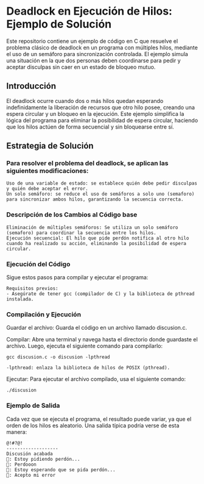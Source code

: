 # Deadlock en Ejecución de Hilos: Ejemplo de Solución

Este repositorio contiene un ejemplo de código en C que resuelve el problema clásico de deadlock en un programa con múltiples hilos, mediante el uso de un semáforo para sincronización controlada. El ejemplo simula una situación en la que dos personas deben coordinarse para pedir y aceptar disculpas sin caer en un estado de bloqueo mutuo.

## Introducción

El deadlock ocurre cuando dos o más hilos quedan esperando indefinidamente la liberación de recursos que otro hilo posee, creando una espera circular y un bloqueo en la ejecución. Este ejemplo simplifica la lógica del programa para eliminar la posibilidad de espera circular, haciendo que los hilos actúen de forma secuencial y sin bloquearse entre sí.

## Estrategia de Solución

### Para resolver el problema del deadlock, se aplican las siguientes modificaciones:

    Uso de una variable de estado: se establece quién debe pedir disculpas y quién debe aceptar el error.
    Un solo semáforo: se reduce el uso de semáforos a solo uno (semaforo) para sincronizar ambos hilos, garantizando la secuencia correcta.
    
### Descripción de los Cambios al Código base

    Eliminación de múltiples semáforos: Se utiliza un solo semáforo (semaforo) para coordinar la secuencia entre los hilos.
    Ejecución secuencial: El hilo que pide perdón notifica al otro hilo cuando ha realizado su acción, eliminando la posibilidad de espera circular.

### Ejecución del Código

Sigue estos pasos para compilar y ejecutar el programa:  

    Requisitos previos:
    - Asegúrate de tener gcc (compilador de C) y la biblioteca de pthread instalada.

### Compilación y Ejecución

  Guardar el archivo: Guarda el código en un archivo llamado discusion.c.

  Compilar: Abre una terminal y navega hasta el directorio donde guardaste el archivo. Luego, ejecuta el siguiente comando para compilarlo:
  
    gcc discusion.c -o discusion -lpthread

    -lpthread: enlaza la biblioteca de hilos de POSIX (pthread).

  Ejecutar: Para ejecutar el archivo compilado, usa el siguiente comando:

    ./discusion

### Ejemplo de Salida

Cada vez que se ejecuta el programa, el resultado puede variar, ya que el orden de los hilos es aleatorio. Una salida típica podría verse de esta manera:

    @!#?@!
    -------------------
    Discusión acabada
    👩: Estoy pidiendo perdón...
    👩: Perdooon
    👨: Estoy esperando que se pida perdón...
    👨: Acepto mi error
